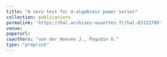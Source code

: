 ```yaml
---
title: "A zero test for σ-algebraic power series"
collection: publications
permalink: 'https://hal.archives-ouvertes.fr/hal-03132700'
venue:
paperurl:
coauthors: "van der Hoeven J., Pogudin G."
type: "preprint"
---
```



